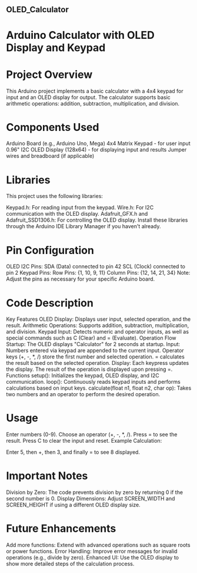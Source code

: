 ## OLED_Calculator
# Arduino Calculator with OLED Display and Keypad
# Project Overview
This Arduino project implements a basic calculator with a 4x4 keypad for input and an OLED display for output. The calculator supports basic arithmetic operations: addition, subtraction, multiplication, and division.

# Components Used
Arduino Board (e.g., Arduino Uno, Mega)
4x4 Matrix Keypad - for user input
0.96" I2C OLED Display (128x64) - for displaying input and results
Jumper wires and breadboard (if applicable)
# Libraries
This project uses the following libraries:

Keypad.h: For reading input from the keypad.
Wire.h: For I2C communication with the OLED display.
Adafruit_GFX.h and Adafruit_SSD1306.h: For controlling the OLED display.
Install these libraries through the Arduino IDE Library Manager if you haven't already.

# Pin Configuration
OLED I2C Pins:
SDA (Data) connected to pin 42
SCL (Clock) connected to pin 2
Keypad Pins:
Row Pins: {1, 10, 9, 11}
Column Pins: {12, 14, 21, 34}
Note: Adjust the pins as necessary for your specific Arduino board.

# Code Description
Key Features
OLED Display: Displays user input, selected operation, and the result.
Arithmetic Operations: Supports addition, subtraction, multiplication, and division.
Keypad Input: Detects numeric and operator inputs, as well as special commands such as C (Clear) and = (Evaluate).
Operation Flow
Startup: The OLED displays "Calculator" for 2 seconds at startup.
Input:
Numbers entered via keypad are appended to the current input.
Operator keys (+, -, *, /) store the first number and selected operation.
= calculates the result based on the selected operation.
Display:
Each keypress updates the display.
The result of the operation is displayed upon pressing =.
Functions
setup(): Initializes the keypad, OLED display, and I2C communication.
loop(): Continuously reads keypad inputs and performs calculations based on input keys.
calculate(float n1, float n2, char op): Takes two numbers and an operator to perform the desired operation.
# Usage

Enter numbers (0-9).
Choose an operator (+, -, *, /).
Press = to see the result.
Press C to clear the input and reset.
Example Calculation:

Enter 5, then +, then 3, and finally = to see 8 displayed.
# Important Notes
Division by Zero: The code prevents division by zero by returning 0 if the second number is 0.
Display Dimensions: Adjust SCREEN_WIDTH and SCREEN_HEIGHT if using a different OLED display size.
# Future Enhancements
Add more functions: Extend with advanced operations such as square roots or power functions.
Error Handling: Improve error messages for invalid operations (e.g., divide by zero).
Enhanced UI: Use the OLED display to show more detailed steps of the calculation process.
